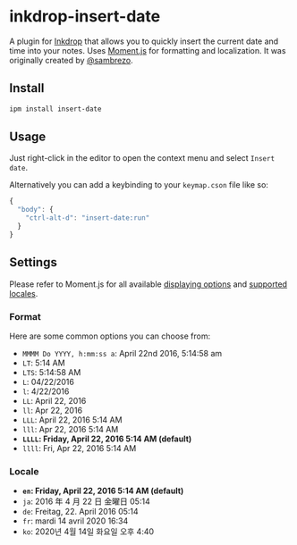 # inkdrop-insert-date

A plugin for [Inkdrop](https://www.inkdrop.app/) that allows you to quickly insert the current date and time into your notes. Uses [Moment.js](https://momentjs.com/) for formatting and localization.
It was originally created by [@sambrezo](https://github.com/sambrezo/inkdrop-insert-date).

## Install

```sh
ipm install insert-date
```

## Usage

Just right-click in the editor to open the context menu and select `Insert date`.

Alternatively you can add a keybinding to your `keymap.cson` file like so:

```js
{
  "body": {
    "ctrl-alt-d": "insert-date:run"
  }
}
```

## Settings

Please refer to Moment.js for all available [displaying options](https://momentjs.com/docs/#/displaying/) and [supported locales](https://github.com/moment/moment/tree/2.22.1/locale).

### Format

Here are some common options you can choose from:

- `MMMM Do YYYY, h:mm:ss a`: April 22nd 2016, 5:14:58 am
- `LT`: 5:14 AM
- `LTS`: 5:14:58 AM
- `L`: 04/22/2016
- `l`: 4/22/2016
- `LL`: April 22, 2016
- `ll`: Apr 22, 2016
- `LLL`: April 22, 2016 5:14 AM
- `lll`: Apr 22, 2016 5:14 AM
- **`LLLL`: Friday, April 22, 2016 5:14 AM (default)**
- `llll`: Fri, Apr 22, 2016 5:14 AM

### Locale

- **`en`: Friday, April 22, 2016 5:14 AM (default)**
- `ja`: 2016 年 4 月 22 日 金曜日 05:14
- `de`: Freitag, 22. April 2016 05:14
- `fr`: mardi 14 avril 2020 16:34
- `ko`: 2020년 4월 14일 화요일 오후 4:40
